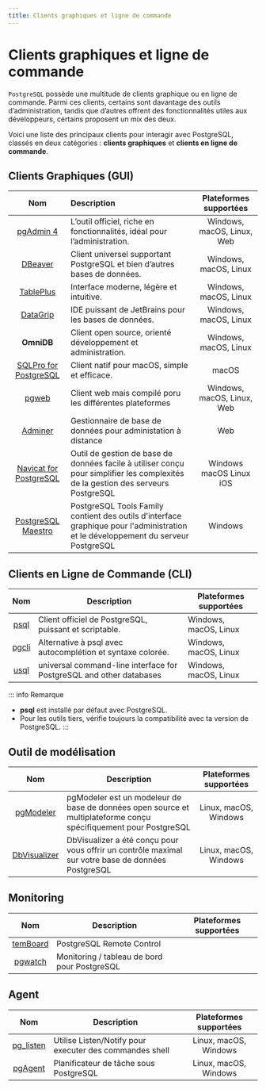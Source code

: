 ```yaml
---
title: Clients graphiques et ligne de commande
---
```


# Clients graphiques et ligne de commande

`PostgreSQL` possède une multitude de clients graphique ou en ligne de commande. Parmi ces clients, certains sont davantage des outils d’administration, 
tandis que d’autres offrent des fonctionnalités utiles aux développeurs, certains proposent un mix des deux.


Voici une liste des principaux clients pour interagir avec PostgreSQL, classés en deux catégories : **clients graphiques** et **clients en ligne de commande**.


## Clients Graphiques (GUI)

| Nom | Description | Plateformes supportées |
|:---:|:------------|:----------------------:|
| [pgAdmin 4](https://www.pgadmin.org) | L’outil officiel, riche en fonctionnalités, idéal pour l’administration. | Windows, macOS, Linux, Web |
| [DBeaver](https://dbeaver.io) | Client universel supportant PostgreSQL et bien d’autres bases de données. | Windows, macOS, Linux  |
| [TablePlus](https://tableplus.com/)  | Interface moderne, légère et intuitive. | Windows, macOS, Linux |
| [DataGrip](https://www.jetbrains.com/fr-fr/datagrip/) | IDE puissant de JetBrains pour les bases de données. | Windows, macOS, Linux  |
| **OmniDB**                | Client open source, orienté développement et administration. | Windows, macOS, Linux |
| [SQLPro for PostgreSQL](https://macpostgresclient.com/) | Client natif pour macOS, simple et efficace. | macOS |
| [pgweb](https://sosedoff.github.io/pgweb/) | Client web mais compilé poru les différentes plateformes | Windows, macOS, Linux, Web     |
| [Adminer](https://www.adminer.org) | Gestionnaire de base de données pour administation à distance | Web |
| [Navicat for PostgreSQL](https://www.navicat.com/en/products/navicat-for-postgresql) | Outil de gestion de base de données facile à utiliser conçu pour simplifier les complexités de la gestion des serveurs PostgreSQL |  Windows macOS Linux iOS |
| [PostgreSQL Maestro](https://www.sqlmaestro.com/products/postgresql/maestro/) | PostgreSQL Tools Family contient des outils d'interface graphique pour l'administration et le développement du serveur PostgreSQL | Windows |


## Clients en Ligne de Commande (CLI)

| Nom  | Description                                                                 | Plateformes supportées         |
|:----:|-----------------------------------------------------------------------------|--------------------------------|
| [psql](https://docs.postgresql.fr/17/app-psql.html) | Client officiel de PostgreSQL, puissant et scriptable. | Windows, macOS, Linux  |
| [pgcli](https://www.pgcli.com/) | Alternative à psql avec autocomplétion et syntaxe colorée. | Windows, macOS, Linux  |
| [usql](https://github.com/xo/usql) | universal command-line interface for PostgreSQL and other databases | Windows, macOS, Linux |


::: info Remarque
* **psql** est installé par défaut avec PostgreSQL.
* Pour les outils tiers, vérifie toujours la compatibilité avec ta version de PostgreSQL.
:::


## Outil de modélisation

| Nom  | Description | Plateformes supportées |
|:----:|-------------|:----------------------:|
| [pgModeler](http://www.pgmodeler.com.br/) | pgModeler est un modeleur de base de données open source et multiplateforme conçu spécifiquement pour PostgreSQL | Linux, macOS, Windows |
| [DbVisualizer](https://www.dbvis.com/database/postgresql/features/) | DbVisualizer a été conçu pour vous offrir un contrôle maximal sur votre base de données PostgreSQL | Linux, macOS, Windows |

## Monitoring

| Nom  | Description | Plateformes supportées |
|:----:|-------------|:----------------------:|
| [temBoard](https://github.com/dalibo/temboard) | PostgreSQL Remote Control | |
| [pgwatch](https://github.com/cybertec-postgresql/pgwatch/) | Monitoring / tableau de bord pour PostgreSQL | |

## Agent

| Nom  | Description | Plateformes supportées |
|:----:|-------------|:----------------------:|
| [pg_listen](https://github.com/begriffs/pg_listen) | Utilise Listen/Notify pour executer des commandes shell | Linux, macOS, Windows |
| [pgAgent](https://www.pgadmin.org/docs/pgadmin4/development/pgagent.html) | Planificateur de tâche sous PostgreSQL | Linux, macOS, Windows |